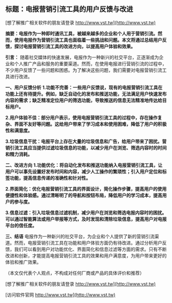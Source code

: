 ## **标题：电报营销引流工具的用户反馈与改进**

[想了解推广相关软件的朋友请登录 http://www.vst.tw](http://www.vst.tw)

**摘要：电报作为一种即时通讯工具，被越来越多的企业和个人用于营销引流。然而，使用电报作为营销引流工具也面临着一些挑战和问题。本文将通过总结用户反馈，探讨电报营销引流工具的改进方向，以提高用户体验和效果。**

**引言：**
随着社交媒体的快速发展，电报作为一种新兴的社交平台，正逐渐成为企业和个人推广产品和服务的重要渠道。然而，在使用电报进行营销引流的过程中，不少用户反馈了一些问题和困惑。为了解决这些问题，我们需要对电报营销引流工具进行改进。

**一、用户反馈分析**
**1.功能不完善：一些用户反馈说，现有的电报营销引流工具在功能上还有待提升。例如，缺乏自动化的发布和推送功能，无法满足用户快速发布内容的需求；缺乏精准定位用户的筛选功能，导致推送的信息无法精准地传达给目标用户。**

**2.用户体验不佳：部分用户表示，使用电报营销引流工具的过程中，存在操作复杂、界面不友好等问题。这给用户带来了学习成本和使用困难，降低了用户的积极性和满意度。**

**3.垃圾信息干扰：电报平台上存在大量的垃圾信息和广告，给用户带来了困扰。营销引流工具应当提供过滤垃圾信息的功能，以减少用户在浏览、筛选内容时的时间和精力消耗。**

**二、改进方向**
**1.功能优化：将自动化发布和推送功能纳入电报营销引流工具，让用户可以事先设置好发布时间和内容，减少人工操作的繁琐性；引入用户定位和标签功能，提高信息传递的准确性和针对性。**

**2.界面简化：优化电报营销引流工具的界面设计，简化操作步骤，提高用户的使用便捷性和体验感。通过清晰明了的导航和按钮布局，降低用户的学习成本，提高用户的参与度。**

**3.信息过滤：引入垃圾信息过滤机制，减少用户在浏览和筛选电报内容时的困扰。可以通过智能算法或用户举报等方式，及时发现和清除垃圾信息，提高用户对电报平台的信任度。**

**三、结语**
电报作为一种新兴的社交平台，为企业和个人提供了新的营销引流渠道。然而，电报营销引流工具在功能和用户体验方面仍有待改进。通过分析用户反馈，我们可以看到用户对功能优化、界面简化和信息过滤等方面的需求。只有不断改进和创新，才能提高电报营销引流工具的效果和用户满意度，为用户带来更好的体验和推广效果。

（本文仅代表个人观点，不构成对任何厂商或产品的具体评价和推荐）

[想了解推广相关软件的朋友请登录 http://www.vst.tw](http://www.vst.tw)


[访问软件官网 http://www.vst.tw](http://www.vst.tw)
